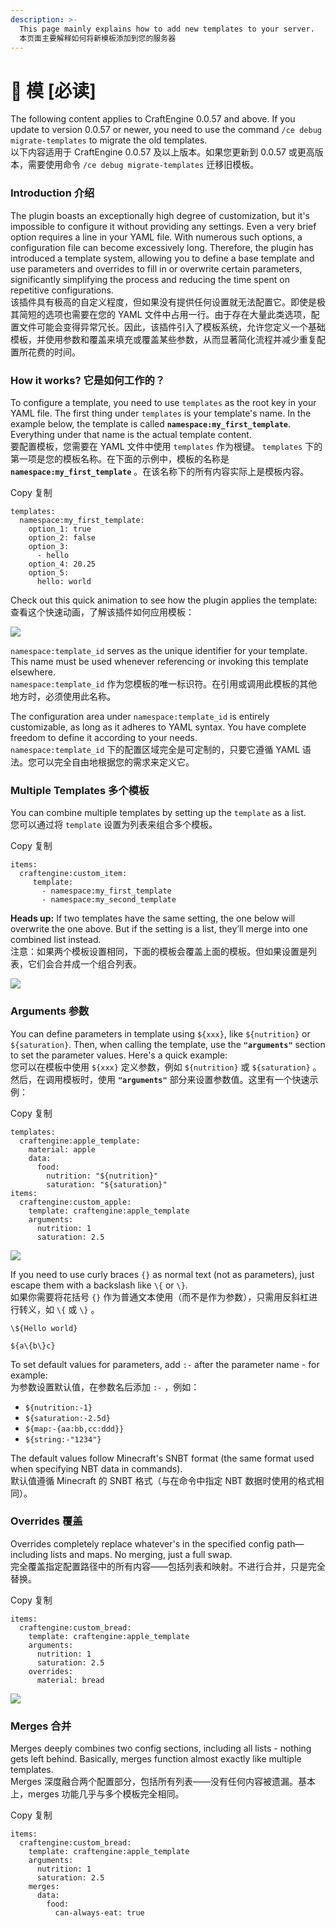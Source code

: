 ```yaml
---
description: >-
  This page mainly explains how to add new templates to your server.
  本页面主要解释如何将新模板添加到您的服务器
---
```


# 📄 模 \[必读]

The following content applies to CraftEngine 0.0.57 and above. If you update to version 0.0.57 or newer, you need to use the command `/ce debug migrate-templates` to migrate the old templates.\
以下内容适用于 CraftEngine 0.0.57 及以上版本。如果您更新到 0.0.57 或更高版本，需要使用命令 `/ce debug migrate-templates` 迁移旧模板。

### Introduction  介绍 <a href="#introduction" id="introduction"></a>

The plugin boasts an exceptionally high degree of customization, but it's impossible to configure it without providing any settings. Even a very brief option requires a line in your YAML file. With numerous such options, a configuration file can become excessively long. Therefore, the plugin has introduced a template system, allowing you to define a base template and use parameters and overrides to fill in or overwrite certain parameters, significantly simplifying the process and reducing the time spent on repetitive configurations.\
该插件具有极高的自定义程度，但如果没有提供任何设置就无法配置它。即使是极其简短的选项也需要在您的 YAML 文件中占用一行。由于存在大量此类选项，配置文件可能会变得异常冗长。因此，该插件引入了模板系统，允许您定义一个基础模板，并使用参数和覆盖来填充或覆盖某些参数，从而显著简化流程并减少重复配置所花费的时间。

### How it works?  它是如何工作的？ <a href="#how-it-works" id="how-it-works"></a>

To configure a template, you need to use `templates` as the root key in your YAML file. The first thing under `templates` is your template's name. In the example below, the template is called **`namespace:my_first_template`**. Everything under that name is the actual template content.\
要配置模板，您需要在 YAML 文件中使用 `templates` 作为根键。 `templates` 下的第一项是您的模板名称。在下面的示例中，模板的名称是 **`namespace:my_first_template`** 。在该名称下的所有内容实际上是模板内容。

Copy  复制

```
templates:
  namespace:my_first_template:
    option_1: true
    option_2: false
    option_3: 
      - hello
    option_4: 20.25
    option_5:
      hello: world
```

Check out this quick animation to see how the plugin applies the template:\
查看这个快速动画，了解该插件如何应用模板：

![](https://mo-mi.gitbook.io/~gitbook/image?url=https%3A%2F%2F1836335287-files.gitbook.io%2F%7E%2Ffiles%2Fv0%2Fb%2Fgitbook-x-prod.appspot.com%2Fo%2Fspaces%252FOgvQ1fEJPROp7131PPlK%252Fuploads%252F0JyPNp4niJkzAGHID1Kv%252Ftemplate.gif%3Falt%3Dmedia%26token%3Dcfecd8c1-d494-407f-a5db-ba2cce189f13\&width=768\&dpr=4\&quality=100\&sign=2ad8ae14\&sv=2)

`namespace:template_id` serves as the unique identifier for your template. This name must be used whenever referencing or invoking this template elsewhere.\
`namespace:template_id` 作为您模板的唯一标识符。在引用或调用此模板的其他地方时，必须使用此名称。

The configuration area under `namespace:template_id` is entirely customizable, as long as it adheres to YAML syntax. You have complete freedom to define it according to your needs.\
`namespace:template_id` 下的配置区域完全是可定制的，只要它遵循 YAML 语法。您可以完全自由地根据您的需求来定义它。

### Multiple Templates  多个模板 <a href="#multiple-templates" id="multiple-templates"></a>

You can combine multiple templates by setting up the `template` as a list.\
您可以通过将 `template` 设置为列表来组合多个模板。

Copy  复制

```
items:
  craftengine:custom_item:
     template:
       - namespace:my_first_template
       - namespace:my_second_template
```

**Heads up:** If two templates have the same setting, the one below will overwrite the one above. But if the setting is a list, they’ll merge into one combined list instead.\
注意：如果两个模板设置相同，下面的模板会覆盖上面的模板。但如果设置是列表，它们会合并成一个组合列表。

![](https://mo-mi.gitbook.io/~gitbook/image?url=https%3A%2F%2F1836335287-files.gitbook.io%2F%7E%2Ffiles%2Fv0%2Fb%2Fgitbook-x-prod.appspot.com%2Fo%2Fspaces%252FOgvQ1fEJPROp7131PPlK%252Fuploads%252FWiQor59iwPiY7n185412%252Fmultiple.gif%3Falt%3Dmedia%26token%3Dac0c9ff6-d883-4666-81aa-2b279a56e6a2\&width=768\&dpr=4\&quality=100\&sign=51fb7ed3\&sv=2)

### Arguments  参数 <a href="#arguments" id="arguments"></a>

You can define parameters in template using `${xxx}`, like `${nutrition}` or `${saturation}`. Then, when calling the template, use the **`"arguments"`** section to set the parameter values. Here's a quick example:\
您可以在模板中使用 `${xxx}` 定义参数，例如 `${nutrition}` 或 `${saturation}` 。 然后，在调用模板时，使用 **`"arguments"`** 部分来设置参数值。这里有一个快速示例：

Copy  复制

```
templates:
  craftengine:apple_template:
    material: apple
    data:
      food:
        nutrition: "${nutrition}"
        saturation: "${saturation}"
items:
  craftengine:custom_apple:
    template: craftengine:apple_template
    arguments:
      nutrition: 1
      saturation: 2.5
```

![](https://mo-mi.gitbook.io/~gitbook/image?url=https%3A%2F%2F1836335287-files.gitbook.io%2F%7E%2Ffiles%2Fv0%2Fb%2Fgitbook-x-prod.appspot.com%2Fo%2Fspaces%252FOgvQ1fEJPROp7131PPlK%252Fuploads%252FEBlTqSuHobBp0HHdAlwK%252Farguments.gif%3Falt%3Dmedia%26token%3D358280cf-c114-41f9-a715-93b6a0edc395\&width=768\&dpr=4\&quality=100\&sign=264d6527\&sv=2)

If you need to use curly braces `{}` as normal text (not as parameters), just escape them with a backslash like `\{` or `\}`.\
如果你需要将花括号 `{}` 作为普通文本使用（而不是作为参数），只需用反斜杠进行转义，如 `\{` 或 `\}` 。

`\${Hello world}`

`${a\{b\}c}`

To set default values for parameters, add `:-` after the parameter name - for example:\
为参数设置默认值，在参数名后添加 `:-` ，例如：

* `${nutrition:-1}`
* `${saturation:-2.5d}`
* `${map:-{aa:bb,cc:ddd}}`
* `${string:-"1234"}`

The default values follow Minecraft's SNBT format (the same format used when specifying NBT data in commands).\
默认值遵循 Minecraft 的 SNBT 格式（与在命令中指定 NBT 数据时使用的格式相同）。

### Overrides  覆盖 <a href="#overrides" id="overrides"></a>

Overrides completely replace whatever's in the specified config path—including lists and maps. No merging, just a full swap.\
完全覆盖指定配置路径中的所有内容——包括列表和映射。不进行合并，只是完全替换。

Copy  复制

```
items:
  craftengine:custom_bread:
    template: craftengine:apple_template
    arguments:
      nutrition: 1
      saturation: 2.5
    overrides:
      material: bread
```

![](https://mo-mi.gitbook.io/~gitbook/image?url=https%3A%2F%2F1836335287-files.gitbook.io%2F%7E%2Ffiles%2Fv0%2Fb%2Fgitbook-x-prod.appspot.com%2Fo%2Fspaces%252FOgvQ1fEJPROp7131PPlK%252Fuploads%252FVSIK99qhdnIUTu7ibtfg%252Foverrides.gif%3Falt%3Dmedia%26token%3Dbcdbc323-c3dc-4eb8-aa3e-233131894689\&width=768\&dpr=4\&quality=100\&sign=c50a7c9b\&sv=2)

### Merges  合并 <a href="#merges" id="merges"></a>

Merges deeply combines two config sections, including all lists - nothing gets left behind. Basically, merges function almost exactly like multiple templates.\
Merges 深度融合两个配置部分，包括所有列表——没有任何内容被遗漏。基本上，merges 功能几乎与多个模板完全相同。

Copy  复制

```
items:
  craftengine:custom_bread:
    template: craftengine:apple_template
    arguments:
      nutrition: 1
      saturation: 2.5
    merges:
      data:
        food:
          can-always-eat: true
```
